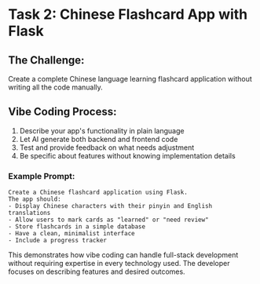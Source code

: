 # Task 2: Chinese Flashcard App with Flask

<div class="grid grid-cols-2 gap-4">
<div>

## The Challenge:
Create a complete Chinese language learning flashcard application without writing all the code manually.

## Vibe Coding Process:
1. Describe your app's functionality in plain language
2. Let AI generate both backend and frontend code
3. Test and provide feedback on what needs adjustment
4. Be specific about features without knowing implementation details

</div>
<div class="bg-blue-50 p-4 rounded">

### Example Prompt:

```
Create a Chinese flashcard application using Flask.
The app should:
- Display Chinese characters with their pinyin and English translations
- Allow users to mark cards as "learned" or "need review"
- Store flashcards in a simple database
- Have a clean, minimalist interface
- Include a progress tracker
```

</div>
</div>

<div class="text-sm text-gray-500 mt-4">
This demonstrates how vibe coding can handle full-stack development without requiring expertise in every technology used. The developer focuses on describing features and desired outcomes.
</div>
